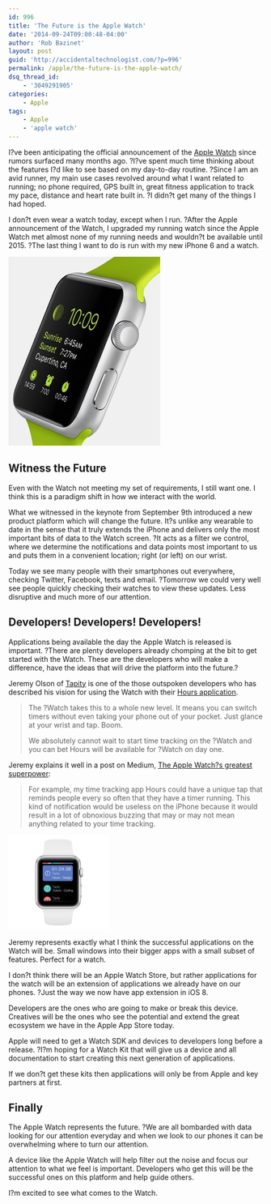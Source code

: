 ```yaml
---
id: 996
title: 'The Future is the Apple Watch'
date: '2014-09-24T09:00:48-04:00'
author: 'Rob Bazinet'
layout: post
guid: 'http://accidentaltechnologist.com/?p=996'
permalink: /apple/the-future-is-the-apple-watch/
dsq_thread_id:
    - '3049291905'
categories:
    - Apple
tags:
    - Apple
    - 'apple watch'
---
```


I?ve been anticipating the official announcement of the [Apple Watch](http://www.apple.com/watch/) since rumors surfaced many months ago. ?I?ve spent much time thinking about the features I?d like to see based on my day-to-day routine. ?Since I am an avid runner, my main use cases revolved around what I want related to running; no phone required, GPS built in, great fitness application to track my pace, distance and heart rate built in. ?I didn?t get many of the things I had hoped.

I don?t even wear a watch today, except when I run. ?After the Apple announcement of the Watch, I upgraded my running watch since the Apple Watch met almost none of my running needs and wouldn?t be available until 2015. ?The last thing I want to do is run with my new iPhone 6 and a watch.

![Apple watch](/assets/img/2014/09/apple-watch.jpg "apple-watch.jpg")

## Witness the Future

Even with the Watch not meeting my set of requirements, I still want one. I think this is a paradigm shift in how we interact with the world.

What we witnessed in the keynote from September 9th introduced a new product platform which will change the future. It?s unlike any wearable to date in the sense that it truly extends the iPhone and delivers only the most important bits of data to the Watch screen. ?It acts as a filter we control, where we determine the notifications and data points most important to us and puts them in a convenient location; right (or left) on our wrist.

Today we see many people with their smartphones out everywhere, checking Twitter, Facebook, texts and email. ?Tomorrow we could very well see people quickly checking their watches to view these updates. Less disruptive and much more of our attention.

## Developers! Developers! Developers!

Applications being available the day the Apple Watch is released is important. ?There are plenty developers already chomping at the bit to get started with the Watch. These are the developers who will make a difference, have the ideas that will drive the platform into the future.?

Jeremy Olson of [Tapity](http://tapity.com) is one of the those outspoken developers who has described his vision for using the Watch with their [Hours application](http://www.hourstimetracking.com).

> The ?Watch takes this to a whole new level. It means you can switch timers without even taking your phone out of your pocket. Just glance at your wrist and tap. Boom.
> 
> We absolutely cannot wait to start time tracking on the ?Watch and you can bet Hours will be available for ?Watch on day one.

Jeremy explains it well in a post on Medium, [The Apple Watch?s greatest superpower](https://medium.com/@jerols/the-apple-watchs-greatest-superpower-c575fb7605d8):

> For example, my time tracking app Hours could have a unique tap that reminds people every so often that they have a timer running. This kind of notification would be useless on the iPhone because it would result in a lot of obnoxious buzzing that may or may not mean anything related to your time tracking.

![Apple Watch White BG](/assets/img/2014/09/Apple-Watch-White-BG.png "Apple-Watch-White-BG.png")

Jeremy represents exactly what I think the successful applications on the Watch will be. Small windows into their bigger apps with a small subset of features. Perfect for a watch.

I don?t think there will be an Apple Watch Store, but rather applications for the watch will be an extension of applications we already have on our phones. ?Just the way we now have app extension in iOS 8.

Developers are the ones who are going to make or break this device. Creatives will be the ones who see the potential and extend the great ecosystem we have in the Apple App Store today.

Apple will need to get a Watch SDK and devices to developers long before a release. ?I?m hoping for a Watch Kit that will give us a device and all documentation to start creating this next generation of applications.

If we don?t get these kits then applications will only be from Apple and key partners at first.

## Finally

The Apple Watch represents the future. ?We are all bombarded with data looking for our attention everyday and when we look to our phones it can be overwhelming where to turn our attention.

A device like the Apple Watch will help filter out the noise and focus our attention to what we feel is important. Developers who get this will be the successful ones on this platform and help guide others.

I?m excited to see what comes to the Watch.